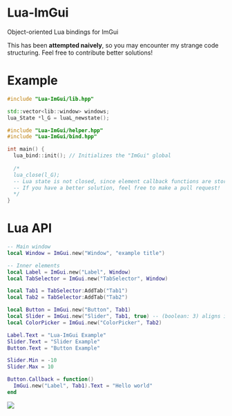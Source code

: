 # Lua-ImGui
Object-oriented Lua bindings for ImGui

This has been **attempted naively**, so you may encounter my strange code structuring.
Feel free to contribute better solutions!

# Example
```cpp
#include "Lua-ImGui/lib.hpp"

std::vector<lib::window> windows;
lua_State *l_G = luaL_newstate();

#include "Lua-ImGui/helper.hpp"
#include "Lua-ImGui/bind.hpp"

int main() {
  lua_bind::init(); // Initializes the "ImGui" global
  
  /* 
  lua_close(l_G); 
  -- Lua state is not closed, since element callback functions are stored in the registry
  -- If you have a better solution, feel free to make a pull request!
  */
}
```

# Lua API
```lua
-- Main window
local Window = ImGui.new("Window", "example title")

-- Inner elements
local Label = ImGui.new("Label", Window)
local TabSelector = ImGui.new("TabSelector", Window)

local Tab1 = TabSelector:AddTab("Tab1")
local Tab2 = TabSelector:AddTab("Tab2")

local Button = ImGui.new("Button", Tab1)
local Slider = ImGui.new("Slider", Tab1, true) -- (boolean: 3) aligns it side-by-side !
local ColorPicker = ImGui.new("ColorPicker", Tab2)

Label.Text = "Lua-ImGui Example"
Slider.Text = "Slider Example"
Button.Text = "Button Example"

Slider.Min = -10
Slider.Max = 10

Button.Callback = function()
  ImGui.new("Label", Tab1).Text = "Hello world"
end
```
<img src="https://i.gyazo.com/0cae8cae14688cc204b3cff064e8ba63.gif" />

